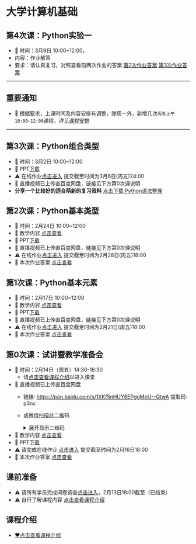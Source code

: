# 大学计算机基础


## 第4次课：Python实验一
- 📢 时间：3月9日 10:00~12:00，
- 内容：作业解答
- 要求：请认真复习，对照查看前两次作业的答案 [第2次作业答案](./2Python基本类型/作业答案.md) [第3次作业答案](./3Python组合类型/作业答案.md)

---
## 重要通知
- 📢 根据要求，上课时间及内容安排有调整，除周一外，新增几次`周五上午10:00~12:00`课程，详见[课程安排](./~课程介绍/readme.md#课程安排)
---

## 第3次课：Python组合类型
- 📢 时间：3月2日 10:00~12:00
- 📢 PPT[下载](https://gitee.com/nixius/fc/raw/master/3Python组合类型/幻灯片.pptx)
- ⚠️ 在线作业[点击进入](https://wj.qq.com/s2/5539246/5dfb/) 提交截至时间为3月6日(周五)24:00
- 📢 直播视频已上传直百度网盘，链接见下方第0次课说明
- **分享一个比较好的适合萌新的复习资料** [点击下载 Python语法整理](https://gitee.com/nixius/rb/raw/master/Python%E8%AF%AD%E6%B3%95%E6%95%B4%E7%90%86%20.pdf)

## 第2次课：Python基本类型
- 📢 时间：2月24日 10:00~12:00
- 📢 教学内容 [点击查看](./2Python基本类型/readme.md)
- 📢 PPT[下载](https://gitee.com/nixius/fc/raw/master/2Python基本类型/幻灯片.pptx)
- 📢 直播视频已上传直百度网盘，链接见下方第0次课说明
- ⚠️ 在线作业[点击进入](https://wj.qq.com/s2/5486827/32f8/) 提交截至时间为2月28日(周五)18:00
- 📢 本次作业答案 [点击查看](./2Python基本类型/作业答案.md)

## 第1次课：Python基本元素
- 📢 时间：2月17日 10:00~12:00
- 📢 教学内容 [点击查看](./1Python基本元素/readme.md)
- 📢 PPT[下载](https://gitee.com/nixius/fc/raw/master/1Python基本元素/幻灯片.pptx)
- 📢 直播视频已上传直百度网盘，链接见下方第0次课说明
- ⚠️ 在线作业[点击进入](https://wj.qq.com/s2/5438927/3460/) 提交截至时间为2月21日(周五)18:00
- 📢 本次作业答案 [点击查看](./1Python基本元素/作业答案.md)

## 第0次课：试讲暨教学准备会
- 📢 时间：2月14日（周五）14:30-16:30
  - 请[点击查看课程介绍](./~课程介绍/readme.md)以进入课堂
- 📢 直播视频已上传直百度网盘
  - 链接: https://pan.baidu.com/s/1XKf5nHUY6EPggMeU--QtwA 提取码: p3nc
  - 或微信扫描此二维码  
    <details>
    <summary>展开显示二维码</summary>
    
    ![](https://gitee.com/nixius/rb/raw/master/baiduqrcode.jpg)
    </details>
- 📢 教学内容 [点击查看](./0试讲暨教学准备会/readme.md)
- 📢 PPT[下载](https://gitee.com/nixius/fc/raw/master/0试讲暨教学准备会/幻灯片.pptx)
- ⚠️ 请完成在线作业 [点击进入](https://wj.qq.com/s2/5437518/7f40/) 提交截至时间为2月16日18:00
- 📢 本次作业答案 [点击查看](./0试讲暨教学准备会/作业答案.md)

## 课前准备
- ⚠️ 请所有学员完成问卷调查[点击进入](https://wj.qq.com/s2/5401513/bb9f/)，2月13日18:00截至（已结束）
- ⚠️ 自行了解课程内容 [点击查看课程介绍](./~课程介绍/readme.md)

## 课程介绍
- [❤点击查看课程介绍](./~课程介绍/readme.md)